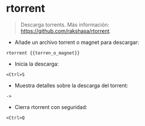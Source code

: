 # rtorrent

> Descarga torrents.
> Más información: <https://github.com/rakshasa/rtorrent>.

- Añade un archivo torrent o magnet para descargar:

`rtorrent {{torren_o_magnet}}`

- Inicia la descarga:

`<Ctrl>S`

- Muestra detalles sobre la descarga del torrent:

`->`

- Cierra rtorrent con seguridad:

`<Ctrl>Q`
